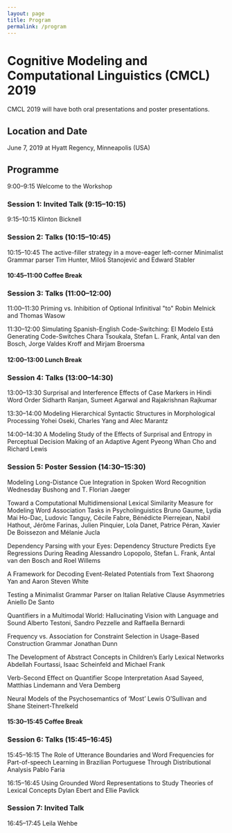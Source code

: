 ```yaml
---
layout: page
title: Program
permalink: /program
---
```


# Cognitive Modeling and Computational Linguistics (CMCL) 2019

CMCL 2019 will have both oral presentations and poster presentations.


## Location and Date

June 7, 2019 at Hyatt Regency, Minneapolis (USA)


## Programme

9:00–9:15 Welcome to the Workshop


### Session 1: Invited Talk (9:15–10:15)
9:15–10:15 Klinton Bicknell


### Session 2: Talks (10:15–10:45)

10:15–10:45 The active-filler strategy in a move-eager left-corner Minimalist Grammar parser
Tim Hunter, Miloš Stanojević and Edward Stabler


#### 10:45–11:00 Coffee Break


### Session 3: Talks (11:00–12:00) 
11:00–11:30 Priming vs. Inhibition of Optional Infinitival "to"
Robin Melnick and Thomas Wasow

11:30–12:00 Simulating Spanish-English Code-Switching: El Modelo Está Generating Code-Switches
Chara Tsoukala, Stefan L. Frank, Antal van den Bosch, Jorge Valdes Kroff and Mirjam Broersma


#### 12:00–13:00 Lunch Break


### Session 4: Talks (13:00–14:30)
13:00–13:30 Surprisal and Interference Effects of Case Markers in Hindi Word Order
Sidharth Ranjan, Sumeet Agarwal and Rajakrishnan Rajkumar

13:30–14:00 Modeling Hierarchical Syntactic Structures in Morphological Processing
Yohei Oseki, Charles Yang and Alec Marantz

14:00–14:30 A Modeling Study of the Effects of Surprisal and Entropy in Perceptual Decision Making of an Adaptive Agent
Pyeong Whan Cho and Richard Lewis


### Session 5: Poster Session (14:30–15:30)

Modeling Long-Distance Cue Integration in Spoken Word Recognition
Wednesday Bushong and T. Florian Jaeger

Toward a Computational Multidimensional Lexical Similarity Measure for Modeling Word Association Tasks in Psycholinguistics
Bruno Gaume, Lydia Mai Ho-Dac, Ludovic Tanguy, Cécile Fabre, Bénédicte Pierrejean, Nabil Hathout, Jérôme Farinas, Julien Pinquier, Lola Danet, Patrice Péran, Xavier De Boissezon and Mélanie Jucla

Dependency Parsing with your Eyes: Dependency Structure Predicts Eye Regressions During Reading
Alessandro Lopopolo, Stefan L. Frank, Antal van den Bosch and Roel Willems

A Framework for Decoding Event-Related Potentials from Text
Shaorong Yan and Aaron Steven White

Testing a Minimalist Grammar Parser on Italian Relative Clause Asymmetries
Aniello De Santo

Quantifiers in a Multimodal World: Hallucinating Vision with Language and Sound
Alberto Testoni, Sandro Pezzelle and Raffaella Bernardi

Frequency vs. Association for Constraint Selection in Usage-Based Construction Grammar
Jonathan Dunn

The Development of Abstract Concepts in Children’s Early Lexical Networks
Abdellah Fourtassi, Isaac Scheinfeld and Michael Frank

Verb-Second Effect on Quantifier Scope Interpretation
Asad Sayeed, Matthias Lindemann and Vera Demberg

Neural Models of the Psychosemantics of ‘Most’
Lewis O’Sullivan and Shane Steinert-Threlkeld


#### 15:30–15:45 Coffee Break


### Session 6: Talks (15:45–16:45)
15:45–16:15 The Role of Utterance Boundaries and Word Frequencies for Part-of-speech Learning in Brazilian Portuguese Through Distributional Analysis
Pablo Faria

16:15–16:45 Using Grounded Word Representations to Study Theories of Lexical Concepts
Dylan Ebert and Ellie Pavlick


### Session 7: Invited Talk
16:45–17:45 Leila Wehbe


